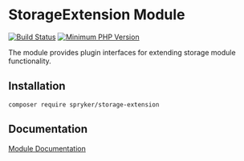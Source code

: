 # StorageExtension Module
[![Build Status](https://travis-ci.org/spryker/storage-extension.svg)](https://travis-ci.org/spryker/storage-extension)
[![Minimum PHP Version](https://img.shields.io/badge/php-%3E%3D%207.3-8892BF.svg)](https://php.net/)

The module provides plugin interfaces for extending storage module functionality.

## Installation

```
composer require spryker/storage-extension
```

## Documentation

[Module Documentation](https://academy.spryker.com/developing_with_spryker/module_guide/modules.html)
